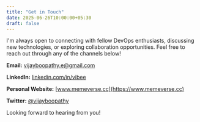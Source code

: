 ```yaml
---
title: "Get in Touch"
date: 2025-06-26T10:00:00+05:30
draft: false
---
```


I'm always open to connecting with fellow DevOps enthusiasts, discussing new technologies, or exploring collaboration opportunities. Feel free to reach out through any of the channels below!

**Email:** [vijayboopathy.e@gmail.com](mailto:vijayboopathy.e@gmail.com)

**LinkedIn:** [linkedin.com/in/vibee](https://www.linkedin.com/in/vibee)

**Personal Website:** [www.memeverse.cc](https://www.memeverse.cc)

**Twitter:** [@vijayboopathy](https://x.com/vijayboopathy)

Looking forward to hearing from you!

